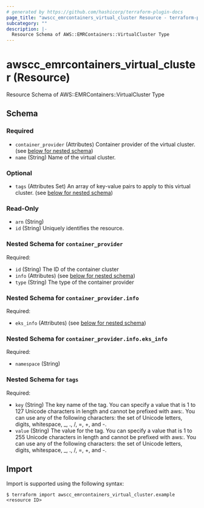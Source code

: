 ```yaml
---
# generated by https://github.com/hashicorp/terraform-plugin-docs
page_title: "awscc_emrcontainers_virtual_cluster Resource - terraform-provider-awscc"
subcategory: ""
description: |-
  Resource Schema of AWS::EMRContainers::VirtualCluster Type
---
```


# awscc_emrcontainers_virtual_cluster (Resource)

Resource Schema of AWS::EMRContainers::VirtualCluster Type



<!-- schema generated by tfplugindocs -->
## Schema

### Required

- `container_provider` (Attributes) Container provider of the virtual cluster. (see [below for nested schema](#nestedatt--container_provider))
- `name` (String) Name of the virtual cluster.

### Optional

- `tags` (Attributes Set) An array of key-value pairs to apply to this virtual cluster. (see [below for nested schema](#nestedatt--tags))

### Read-Only

- `arn` (String)
- `id` (String) Uniquely identifies the resource.

<a id="nestedatt--container_provider"></a>
### Nested Schema for `container_provider`

Required:

- `id` (String) The ID of the container cluster
- `info` (Attributes) (see [below for nested schema](#nestedatt--container_provider--info))
- `type` (String) The type of the container provider

<a id="nestedatt--container_provider--info"></a>
### Nested Schema for `container_provider.info`

Required:

- `eks_info` (Attributes) (see [below for nested schema](#nestedatt--container_provider--info--eks_info))

<a id="nestedatt--container_provider--info--eks_info"></a>
### Nested Schema for `container_provider.info.eks_info`

Required:

- `namespace` (String)




<a id="nestedatt--tags"></a>
### Nested Schema for `tags`

Required:

- `key` (String) The key name of the tag. You can specify a value that is 1 to 127 Unicode characters in length and cannot be prefixed with aws:. You can use any of the following characters: the set of Unicode letters, digits, whitespace, _, ., /, =, +, and -.
- `value` (String) The value for the tag. You can specify a value that is 1 to 255 Unicode characters in length and cannot be prefixed with aws:. You can use any of the following characters: the set of Unicode letters, digits, whitespace, _, ., /, =, +, and -.

## Import

Import is supported using the following syntax:

```shell
$ terraform import awscc_emrcontainers_virtual_cluster.example <resource ID>
```
